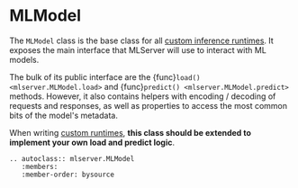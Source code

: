# MLModel

The `MLModel` class is the base class for all [custom inference
runtimes](../../user-guide/custom).
It exposes the main interface that MLServer will use to interact with ML
models.

The bulk of its public interface are the {func}`load() <mlserver.MLModel.load>`
and {func}`predict() <mlserver.MLModel.predict>` methods.
However, it also contains helpers with encoding / decoding of requests and
responses, as well as properties to access the most common bits of the model's
metadata.

When writing [custom runtimes](../../user-guide/custom), **this class should be
extended to implement your own load and predict logic**.

```{eval-rst}
.. autoclass:: mlserver.MLModel
   :members:
   :member-order: bysource
```
